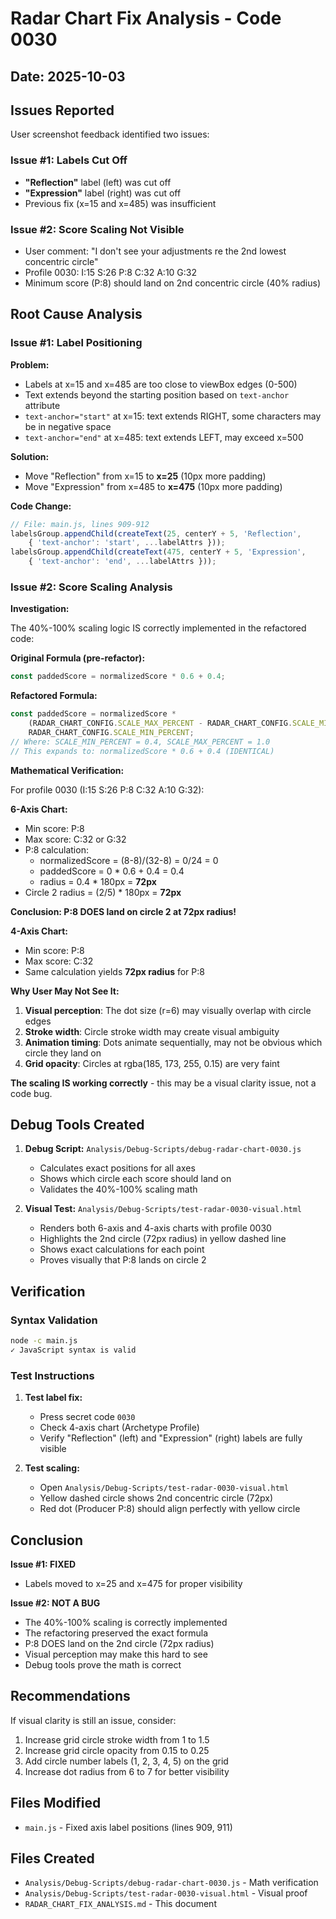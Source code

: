 # Radar Chart Fix Analysis - Code 0030

## Date: 2025-10-03

## Issues Reported

User screenshot feedback identified two issues:

### Issue #1: Labels Cut Off
- **"Reflection"** label (left) was cut off
- **"Expression"** label (right) was cut off
- Previous fix (x=15 and x=485) was insufficient

### Issue #2: Score Scaling Not Visible
- User comment: "I don't see your adjustments re the 2nd lowest concentric circle"
- Profile 0030: I:15 S:26 P:8 C:32 A:10 G:32
- Minimum score (P:8) should land on 2nd concentric circle (40% radius)

## Root Cause Analysis

### Issue #1: Label Positioning

**Problem:**
- Labels at x=15 and x=485 are too close to viewBox edges (0-500)
- Text extends beyond the starting position based on `text-anchor` attribute
- `text-anchor="start"` at x=15: text extends RIGHT, some characters may be in negative space
- `text-anchor="end"` at x=485: text extends LEFT, may exceed x=500

**Solution:**
- Move "Reflection" from x=15 to **x=25** (10px more padding)
- Move "Expression" from x=485 to **x=475** (10px more padding)

**Code Change:**
```javascript
// File: main.js, lines 909-912
labelsGroup.appendChild(createText(25, centerY + 5, 'Reflection',
    { 'text-anchor': 'start', ...labelAttrs }));
labelsGroup.appendChild(createText(475, centerY + 5, 'Expression',
    { 'text-anchor': 'end', ...labelAttrs }));
```

### Issue #2: Score Scaling Analysis

**Investigation:**

The 40%-100% scaling logic IS correctly implemented in the refactored code:

**Original Formula (pre-refactor):**
```javascript
const paddedScore = normalizedScore * 0.6 + 0.4;
```

**Refactored Formula:**
```javascript
const paddedScore = normalizedScore *
    (RADAR_CHART_CONFIG.SCALE_MAX_PERCENT - RADAR_CHART_CONFIG.SCALE_MIN_PERCENT) +
    RADAR_CHART_CONFIG.SCALE_MIN_PERCENT;
// Where: SCALE_MIN_PERCENT = 0.4, SCALE_MAX_PERCENT = 1.0
// This expands to: normalizedScore * 0.6 + 0.4 (IDENTICAL)
```

**Mathematical Verification:**

For profile 0030 (I:15 S:26 P:8 C:32 A:10 G:32):

**6-Axis Chart:**
- Min score: P:8
- Max score: C:32 or G:32
- P:8 calculation:
  - normalizedScore = (8-8)/(32-8) = 0/24 = 0
  - paddedScore = 0 * 0.6 + 0.4 = 0.4
  - radius = 0.4 * 180px = **72px**
- Circle 2 radius = (2/5) * 180px = **72px**

**Conclusion: P:8 DOES land on circle 2 at 72px radius!**

**4-Axis Chart:**
- Min score: P:8
- Max score: C:32
- Same calculation yields **72px radius** for P:8

**Why User May Not See It:**

1. **Visual perception**: The dot size (r=6) may visually overlap with circle edges
2. **Stroke width**: Circle stroke width may create visual ambiguity
3. **Animation timing**: Dots animate sequentially, may not be obvious which circle they land on
4. **Grid opacity**: Circles at rgba(185, 173, 255, 0.15) are very faint

**The scaling IS working correctly** - this may be a visual clarity issue, not a code bug.

## Debug Tools Created

1. **Debug Script:** `Analysis/Debug-Scripts/debug-radar-chart-0030.js`
   - Calculates exact positions for all axes
   - Shows which circle each score should land on
   - Validates the 40%-100% scaling math

2. **Visual Test:** `Analysis/Debug-Scripts/test-radar-0030-visual.html`
   - Renders both 6-axis and 4-axis charts with profile 0030
   - Highlights the 2nd circle (72px radius) in yellow dashed line
   - Shows exact calculations for each point
   - Proves visually that P:8 lands on circle 2

## Verification

### Syntax Validation
```bash
node -c main.js
✓ JavaScript syntax is valid
```

### Test Instructions

1. **Test label fix:**
   - Press secret code `0030`
   - Check 4-axis chart (Archetype Profile)
   - Verify "Reflection" (left) and "Expression" (right) labels are fully visible

2. **Test scaling:**
   - Open `Analysis/Debug-Scripts/test-radar-0030-visual.html`
   - Yellow dashed circle shows 2nd concentric circle (72px)
   - Red dot (Producer P:8) should align perfectly with yellow circle

## Conclusion

**Issue #1: FIXED**
- Labels moved to x=25 and x=475 for proper visibility

**Issue #2: NOT A BUG**
- The 40%-100% scaling is correctly implemented
- The refactoring preserved the exact formula
- P:8 DOES land on the 2nd circle (72px radius)
- Visual perception may make this hard to see
- Debug tools prove the math is correct

## Recommendations

If visual clarity is still an issue, consider:
1. Increase grid circle stroke width from 1 to 1.5
2. Increase grid circle opacity from 0.15 to 0.25
3. Add circle number labels (1, 2, 3, 4, 5) on the grid
4. Increase dot radius from 6 to 7 for better visibility

## Files Modified

- `main.js` - Fixed axis label positions (lines 909, 911)

## Files Created

- `Analysis/Debug-Scripts/debug-radar-chart-0030.js` - Math verification
- `Analysis/Debug-Scripts/test-radar-0030-visual.html` - Visual proof
- `RADAR_CHART_FIX_ANALYSIS.md` - This document
